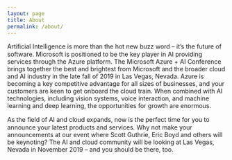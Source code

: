 ```yaml
---
layout: page
title: About
permalink: /about/
---
```


Artiﬁcial Intelligence is more than the hot new buzz word – it’s the future of software. Microsoft is positioned to be the key player in AI providing services through the Azure platform. The Microsoft Azure + AI Conference brings together the best and brightest from Microsoft and the broader cloud and AI industry in the late fall of 2019 in Las Vegas, Nevada. Azure is becoming a key competitive advantage for all sizes of businesses, and your customers are keen to get onboard the cloud train. When combined with AI technologies, including vision systems, voice interaction, and machine learning and deep learning, the opportunities for growth are enormous.

As the ﬁeld of AI and cloud expands, now is the perfect time for you to announce your latest products and services. Why not make your announcements at our event where Scott Guthrie, Eric Boyd and others will be keynoting? The AI and cloud community will be looking at Las Vegas, Nevada in November 2019 – and you should be there, too.


[AzureAI-organization]: https://www.azureaiconf.com/#!/

